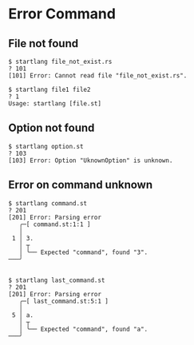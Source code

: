 # Error Command

## File not found

```
$ startlang file_not_exist.rs
? 101
[101] Error: Cannot read file "file_not_exist.rs".

```

```
$ startlang file1 file2
? 1
Usage: startlang [file.st]

```

## Option not found

```
$ startlang option.st
? 103
[103] Error: Option "UknownOption" is unknown.

```

## Error on command unknown
```
$ startlang command.st
? 201
[201] Error: Parsing error
   ╭─[ command.st:1:1 ]
   │
 1 │ 3.
   │ ┬  
   │ ╰── Expected "command", found "3".
───╯


```

```
$ startlang last_command.st
? 201
[201] Error: Parsing error
   ╭─[ last_command.st:5:1 ]
   │
 5 │ a.
   │ ┬  
   │ ╰── Expected "command", found "a".
───╯


```
